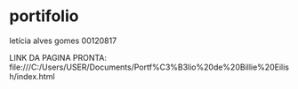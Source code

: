 # portifolio

letícia alves gomes 00120817

LINK DA PAGINA PRONTA: file:///C:/Users/USER/Documents/Portf%C3%B3lio%20de%20Billie%20Eilish/index.html
